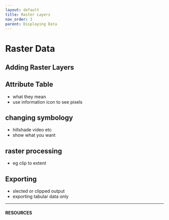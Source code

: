 ```yaml
---
layout: default
title: Raster Layers
nav_order: 3
parent: Displaying Data
---
```

# Raster Data

## Adding Raster Layers


## Attribute Table
- what they mean
- use information icon to see pixels


## changing symbology 
- hillshade video etc
- show what you want


## raster processing
- eg clip to extent

## Exporting
- slected or clipped output
- exporting tabular data only 

---
#### RESOURCES